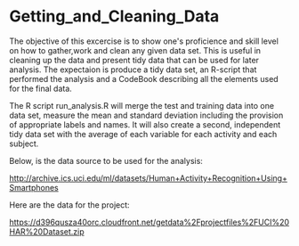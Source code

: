 Getting_and_Cleaning_Data
========================
The objective of this excercise is to show one's proficience and skill level on how to gather,work and clean any given data set. 
This is useful in cleaning up the data and present tidy data that can be used for later analysis. 
The expectaion is produce a tidy data set, an R-script that performed the analysis and a CodeBook describing all the elements
used for the final data.

The R script run_analysis.R will merge the test and training data into one data set, measure the mean and standard deviation
including the provision of appropriate labels and names. 
It will also create a second, independent tidy data set with the average of each variable for each activity and each subject.

Below, is the data source to be used for the analysis:

http://archive.ics.uci.edu/ml/datasets/Human+Activity+Recognition+Using+Smartphones 

Here are the data for the project: 

https://d396qusza40orc.cloudfront.net/getdata%2Fprojectfiles%2FUCI%20HAR%20Dataset.zip 

 


